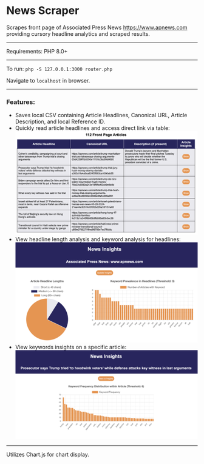 # News Scraper
Scrapes front page of Associated Press News https://www.apnews.com providing cursory headline analytics and scraped results.

---

Requirements: PHP 8.0+

---

To run: `php -S 127.0.0.1:3000 router.php`

Navigate to `localhost` in browser.

---

### Features:
* Saves local CSV containing Article Headlines, Canonical URL, Article Description, and local Reference ID.
* Quickly read article headlines and access direct link via table: ![Article Table](imgs/article-table.png)
* View headline length analysis and keyword analysis for headlines: ![Front Page Analysis](imgs/front-page-insights.png)
* View keywords insights on a specific article: ![Article Insights](imgs/article-keyword-insights.png)

---

Utilizes Chart.js for chart display.